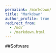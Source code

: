 ```yaml
---
permalink: /markdown/
title: "Markdown"
author_profile: true
redirect_from: 
  - /md/
  - /markdown.html
---
```


##Software
